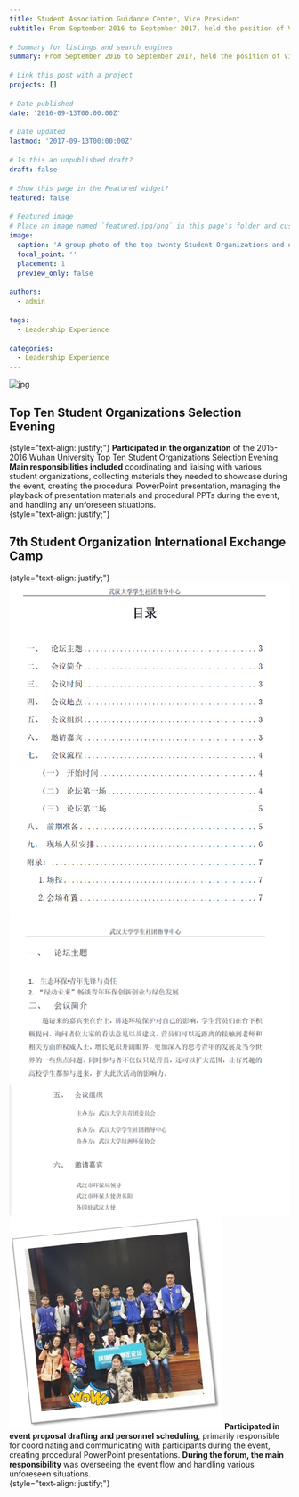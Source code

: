 ```yaml
---
title: Student Association Guidance Center, Vice President
subtitle: From September 2016 to September 2017, held the position of Vice President in the Supervision Department at the Student Union Guidance Center, Wuhan University, for one year.

# Summary for listings and search engines
summary: From September 2016 to September 2017, held the position of Vice President in the Supervision Department at the Student Union Guidance Center, Wuhan University, for one year.

# Link this post with a project
projects: []

# Date published
date: '2016-09-13T00:00:00Z'

# Date updated
lastmod: '2017-09-13T00:00:00Z'

# Is this an unpublished draft?
draft: false

# Show this page in the Featured widget?
featured: false

# Featured image
# Place an image named `featured.jpg/png` in this page's folder and customize its options here.
image:
  caption: 'A group photo of the top twenty Student Organizations and organizers from the 2015-2016 Wuhan University Top Ten Student Organizations Selection Evening'
  focal_point: ''
  placement: 1
  preview_only: false

authors:
  - admin

tags:
  - Leadership Experience

categories:
  - Leadership Experience
---
```



![jpg](./topten2.jpg)
## Top Ten Student Organizations Selection Evening
{style="text-align: justify;"}
**Participated in the organization** of the 2015-2016 Wuhan University Top Ten Student Organizations Selection Evening. **Main responsibilities included** coordinating and liaising with various student organizations, collecting materials they needed to showcase during the event, creating the procedural PowerPoint presentation, managing the playback of presentation materials and procedural PPTs during the event, and handling any unforeseen situations.  
{style="text-align: justify;"}

## 7th Student Organization International Exchange Camp
{style="text-align: justify;"}
![png](./proposal_sample1.png)
![png](./proposal_sample2.png)
![png](./proposal_sample3.png)
![jpg](./international_camp.jpg)
**Participated in event proposal drafting and personnel scheduling**, primarily responsible for coordinating and communicating with participants during the event, creating procedural PowerPoint presentations. **During the forum, the main responsibility** was overseeing the event flow and handling various unforeseen situations.  
{style="text-align: justify;"}
